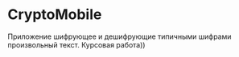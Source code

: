 CryptoMobile
============

Приложение шифрующее и дешифрующие типичными шифрами произвольный текст. Курсовая работа))
